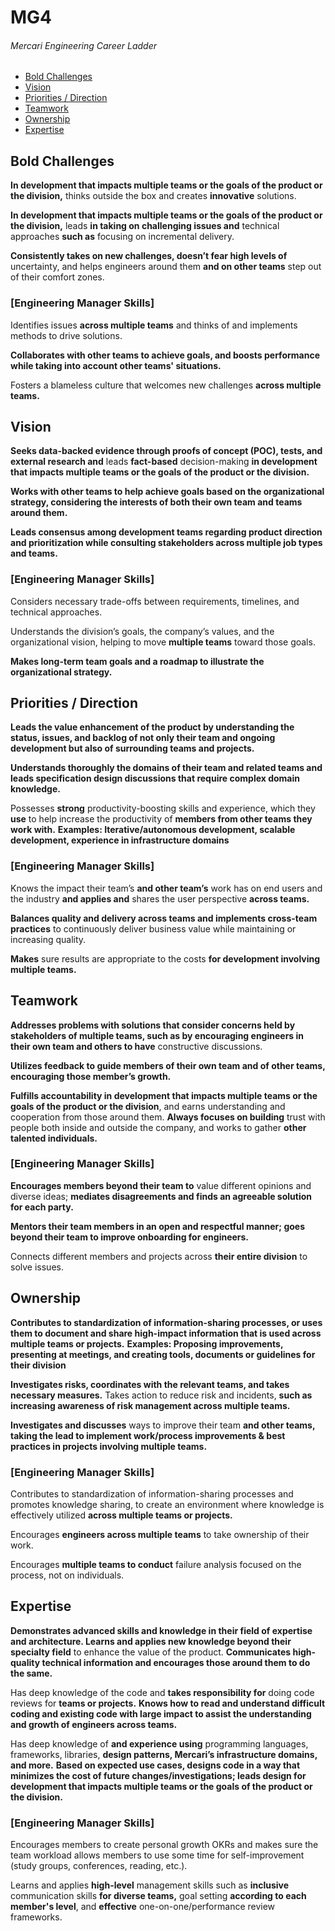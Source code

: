 # MG4
###### Mercari Engineering Career Ladder

 * [Bold Challenges](#bold-challenges)
 * [Vision](#vision)
 * [Priorities / Direction](#priorities--direction)
 * [Teamwork](#teamwork)
 * [Ownership](#ownership)
 * [Expertise](#expertise)

## Bold Challenges
**In development that impacts multiple teams or the goals of the product or the division,** thinks outside the box and creates **innovative** solutions.

**In development that impacts multiple teams or the goals of the product or the division,** leads **in taking on challenging issues and** technical approaches **such as** focusing on incremental delivery.

**Consistently takes on new challenges, doesn’t fear high levels of** uncertainty, and helps engineers around them **and on other teams** step out of their comfort zones.

### [Engineering Manager Skills]

Identifies issues **across multiple teams** and thinks of and implements methods to drive solutions.

**Collaborates with other teams to achieve goals, and boosts performance while taking into account other teams' situations.**

Fosters a blameless culture that welcomes new challenges **across multiple teams.**


## Vision
**Seeks data-backed evidence through proofs of concept (POC), tests, and external research and** leads **fact-based** decision-making **in development that impacts multiple teams or the goals of the product or the division.**

**Works with other teams to help achieve goals based on the organizational strategy, considering the interests of both their own team and teams around them.**

**Leads consensus among development teams regarding product direction and prioritization while consulting stakeholders across multiple job types and teams.**

### [Engineering Manager Skills]

Considers necessary trade-offs between requirements, timelines, and technical approaches.

Understands the division’s goals, the company’s values, and the organizational vision, helping to move **multiple teams** toward those goals.

**Makes long-term team goals and a roadmap to illustrate the organizational strategy.**


## Priorities / Direction
**Leads the value enhancement of the product by understanding the status, issues, and backlog of not only their team and ongoing development but also of surrounding teams and projects.**

**Understands thoroughly the domains of their team and related teams and leads specification design discussions that require complex domain knowledge.**

Possesses **strong** productivity-boosting skills and experience, which they **use** to help increase the productivity of **members from other teams they work with.**
**Examples: Iterative/autonomous development, scalable development, experience in infrastructure domains**

### [Engineering Manager Skills]

Knows the impact their team’s **and other team’s** work has on end users and the industry **and applies and** shares the user perspective **across teams.**

**Balances quality and delivery across teams and implements cross-team practices** to continuously deliver business value while maintaining or increasing quality.

**Makes** sure results are appropriate to the costs **for development involving multiple teams.**


## Teamwork
**Addresses problems with solutions that consider concerns held by stakeholders of multiple teams, such as by encouraging engineers in their own team and others to have** constructive discussions.

**Utilizes feedback to guide members of their own team and of other teams, encouraging those member’s growth.**

**Fulfills accountability in development that impacts multiple teams or the goals of the product or the division**, and earns understanding and cooperation from those around them.
**Always focuses on building** trust with people both inside and outside the company, and works to gather **other talented individuals.**

### [Engineering Manager Skills]

**Encourages members beyond their team to** value different opinions and diverse ideas; **mediates disagreements and finds an agreeable solution for each party.**

**Mentors their team members in an open and respectful manner; goes beyond their team to improve onboarding for engineers.**

Connects different members and projects across **their entire division** to solve issues.


## Ownership
**Contributes to standardization of information-sharing processes, or uses them to document and share high-impact information that is used across multiple teams or projects.**
**Examples: Proposing improvements, presenting at meetings, and creating tools, documents or guidelines for their division**

**Investigates risks, coordinates with the relevant teams, and takes necessary measures.** Takes action to reduce risk and incidents, **such as increasing awareness of risk management across multiple teams.**

**Investigates and discusses** ways to improve their team **and other teams, taking the lead to implement work/process improvements & best practices in projects involving multiple teams.**

### [Engineering Manager Skills]

Contributes to standardization of information-sharing processes and promotes knowledge sharing, to create an environment where knowledge is effectively utilized **across multiple teams or projects.**

Encourages **engineers across multiple teams** to take ownership of their work.

Encourages **multiple teams to conduct** failure analysis focused on the process, not on individuals.


## Expertise
**Demonstrates advanced skills and knowledge in their field of expertise and architecture. Learns and applies new knowledge beyond their specialty field** to enhance the value of the product. **Communicates high-quality technical information and encourages those around them to do the same.**

Has deep knowledge of the code and **takes responsibility for** doing code reviews for **teams or projects.**
**Knows how to read and understand difficult coding and existing code with large impact to assist the understanding and growth of engineers across teams.**

Has deep knowledge of **and experience using** programming languages, frameworks, libraries, **design patterns, Mercari’s infrastructure domains, and more.**
**Based on expected use cases, designs code in a way that minimizes the cost of future changes/investigations; leads design for development that impacts multiple teams or the goals of the product or the division.**

### [Engineering Manager Skills]

Encourages members to create personal growth OKRs and makes sure the team workload allows members to use some time for self-improvement (study groups, conferences, reading, etc.).

Learns and applies **high-level** management skills such as **inclusive** communication skills **for diverse teams,** goal setting **according to each member's level**, and **effective** one-on-one/performance review frameworks.
